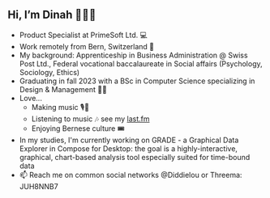 ## Hi, I’m Dinah 🙋🏻‍♀️

- Product Specialist at PrimeSoft Ltd. 💻
- Work remotely from Bern, Switzerland 🐻
- My background: Apprenticeship in Business Administration @ Swiss Post Ltd., Federal vocational baccalaureate in Social affairs (Psychology, Sociology, Ethics)
- Graduating in fall 2023 with a BSc in Computer Science specializing in Design & Management 💃🏼
- Love...
  - Making music 🎙🎹
  - Listening to music 🎶 see my [last.fm](https://www.last.fm/user/Diineli)
  - Enjoying Bernese culture 🎟
- In my studies, I'm currently working on GRADE - a Graphical Data Explorer in Compose for Desktop: the goal is a highly-interactive, graphical, chart-based analysis tool especially suited for time-bound data
- 📫 Reach me on common social networks @Diddielou or Threema: JUH8NNB7
